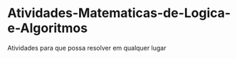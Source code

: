 # Atividades-Matematicas-de-Logica-e-Algoritmos
Atividades para que possa resolver em qualquer lugar

